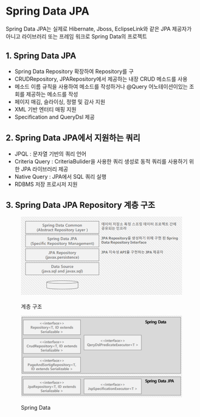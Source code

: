 # Spring Data JPA

Spring Data JPA는 실제로 Hibernate, Jboss, EclipseLink와 같은 JPA 제공자가 아니고 라이브러리 또는 프레임 워크로 Spring Data의 프로젝트

## 1. Spring Data JPA

* Spring Data Repository 확장하여 Repository를 구
* CRUDRepository, JPARepository에서 제공하는 내장 CRUD 메소드를 사용
* 메소드 이름 규칙을 사용하여 메소드를 작성하거나 @Query 어노테이션이있는 조회를 제공하는 메소드를 작성
* 페이지 매김, 슬라이싱, 정렬 및 감사 지원
* XML 기반 엔터티 매핑 지원
* Specification and QueryDsl 제공

## 2. Spring Data JPA에서 지원하는 쿼리

* JPQL : 문자열 기반의 쿼리 언어
* Criteria Query : CriteriaBulider을 사용한 쿼리 생성로 동적 쿼리를 사용하기 위한 JPA 라이브러리 제공
* Native Query : JPA에서 SQL 쿼리 실행
* RDBMS 저장 프로시저 지원

## 3. Spring Data JPA Repository 계층 구조

<figure><img src="../../.gitbook/assets/image (16).png" alt=""><figcaption><p>계층 구조</p></figcaption></figure>

<figure><img src="../../.gitbook/assets/image (17).png" alt=""><figcaption><p>Spring Data</p></figcaption></figure>

